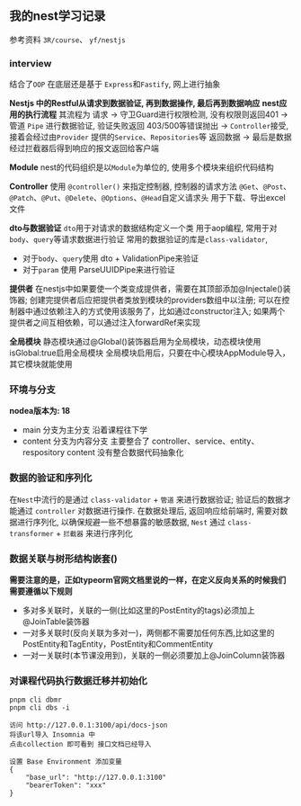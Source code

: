 ## 我的nest学习记录

参考资料 `3R/course`、 `yf/nestjs`

### interview
结合了`OOP`
在底层还是基于 `Express`和`Fastify`, 网上进行抽象 

**Nestjs 中的Restful从请求到数据验证, 再到数据操作, 最后再到数据响应**
**nest应用的执行流程** 其流程为 请求 -> 守卫Guard进行权限检测, 没有权限则返回401 -> 管道 `Pipe` 进行数据验证, 验证失败返回 403/500等错误抛出 -> `Controller`接受, 接着会经过由`Provider` 提供的`Service`、`Repositories`等 返回数据 -> 最后是数据经过拦截器后得到响应的报文返回给客户端

**Module**
nest的代码组织是以`Module`为单位的, 使用多个模块来组织代码结构

**Controller**
使用 `@controller()` 来指定控制器, 控制器的请求方法 `@Get`、`@Post`、`@Patch`、`@Put`、`@Delete`、`@Options`、`@Head`自定义请求头 用于下载、导出excel文件

**dto与数据验证**
`dto`用于对请求的数据结构定义一个类 用于aop编程, 常用于对`body`、`query`等请求数据进行验证 常用的数据验证的库是`class-validator`,
- 对于`body`、`query`使用 dto + ValidationPipe来验证
- 对于`param` 使用 ParseUUIDPipe来进行验证

**提供者**
在nestjs中如果要使一个类变成提供者，需要在其顶部添加@Injectale()装饰器; 
创建完提供者后应把提供者类放到模块的providers数组中以注册; 
可以在控制器中通过依赖注入的方式使用该服务了，比如通过constructor注入;
如果两个提供者之间互相依赖，可以通过注入forwardRef来实现

**全局模块**
静态模块通过@Global()装饰器启用为全局模块，动态模块使用isGlobal:true启用全局模块
全局模块启用后，只要在中心模块AppModule导入，其它模块就能使用

### 环境与分支
**nodea版本为: 18**

- main 分支为主分支 沿着课程往下学
- content 分支为内容分支 主要整合了 controller、service、entity、respository content 没有整合数据代码抽象化


### 数据的验证和序列化

在`Nest`中流行的是通过 `class-validator` + `管道` 来进行数据验证; 验证后的数据才能通过 `controller` 对数据进行操作.
在数据处理后, 返回响应给前端时, 需要对数据进行序列化, 以确保规避一些不想暴露的敏感数据, `Nest` 通过 `class-transformer` + `拦截器` 来进行序列化


### 数据关联与树形结构嵌套()

**需要注意的是，正如typeorm官网文档里说的一样，在定义反向关系的时候我们需要遵循以下规则**
- 多对多关联时，关联的一侧(比如这里的PostEntity的tags)必须加上@JoinTable装饰器
- 一对多关联时(反向关联为多对一)，两侧都不需要加任何东西,比如这里的PostEntity和TagEntity，PostEntity和CommentEntity
- 一对一关联时(本节课没用到)，关联的一侧必须要加上@JoinColumn装饰器






### 对课程代码执行数据迁移并初始化

```shell
pnpm cli dbmr
pnpm cli dbs -i

访问 http://127.0.0.1:3100/api/docs-json
将该url导入 Insomnia 中
点击collection 即可看到 接口文档已经导入

设置 Base Environment 添加变量
{
    "base_url": "http://127.0.0.1:3100"
    "bearerToken": "xxx"
}
```